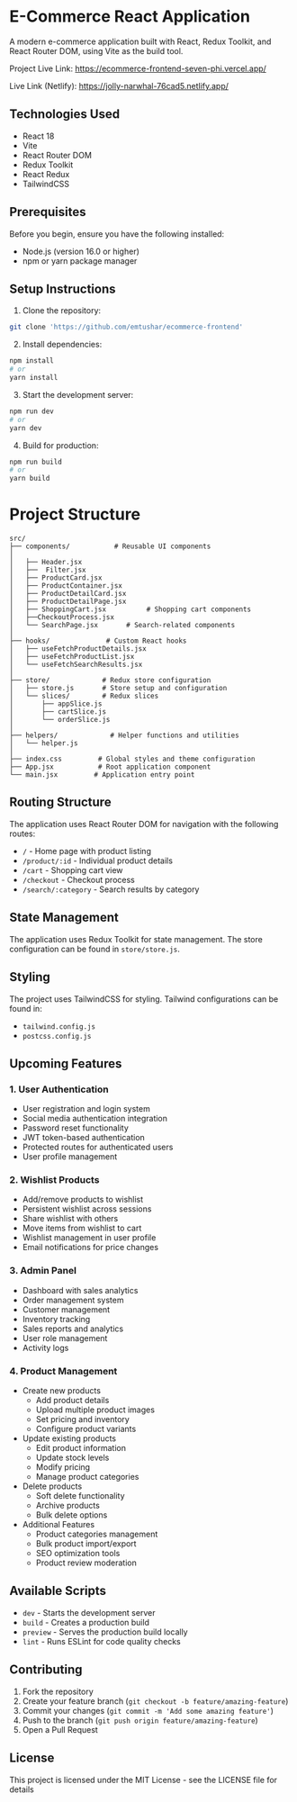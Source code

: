 # E-Commerce React Application

A modern e-commerce application built with React, Redux Toolkit, and React Router DOM, using Vite as the build tool.

Project Live Link:
https://ecommerce-frontend-seven-phi.vercel.app/

Live Link (Netlify):
https://jolly-narwhal-76cad5.netlify.app/

## Technologies Used

- React 18
- Vite
- React Router DOM
- Redux Toolkit
- React Redux
- TailwindCSS

## Prerequisites

Before you begin, ensure you have the following installed:

- Node.js (version 16.0 or higher)
- npm or yarn package manager

## Setup Instructions

1. Clone the repository:

```bash
git clone 'https://github.com/emtushar/ecommerce-frontend'
```

2. Install dependencies:

```bash
npm install
# or
yarn install
```

3. Start the development server:

```bash
npm run dev
# or
yarn dev
```

4. Build for production:

```bash
npm run build
# or
yarn build
```

# Project Structure

```
src/
├── components/           # Reusable UI components
│
│   ├── Header.jsx
│   ├──  Filter.jsx
│   ├── ProductCard.jsx
│   ├── ProductContainer.jsx
│   ├── ProductDetailCard.jsx
│   ├── ProductDetailPage.jsx
│   ├── ShoppingCart.jsx          # Shopping cart components
│   ├──CheckoutProcess.jsx
│   └── SearchPage.jsx       # Search-related components
│
├── hooks/              # Custom React hooks
│   ├── useFetchProductDetails.jsx
│   ├── useFetchProductList.jsx
│   └── useFetchSearchResults.jsx
│
├── store/             # Redux store configuration
│   ├── store.js       # Store setup and configuration
│   └── slices/        # Redux slices
│       ├── appSlice.js
│       ├── cartSlice.js
│       └── orderSlice.js
│
├── helpers/             # Helper functions and utilities
│   └── helper.js
│
├── index.css         # Global styles and theme configuration
├── App.jsx           # Root application component
└── main.jsx         # Application entry point
```

## Routing Structure

The application uses React Router DOM for navigation with the following routes:

- `/` - Home page with product listing
- `/product/:id` - Individual product details
- `/cart` - Shopping cart view
- `/checkout` - Checkout process
- `/search/:category` - Search results by category

## State Management

The application uses Redux Toolkit for state management. The store configuration can be found in `store/store.js`.

## Styling

The project uses TailwindCSS for styling. Tailwind configurations can be found in:

- `tailwind.config.js`
- `postcss.config.js`

## Upcoming Features

### 1. User Authentication

- User registration and login system
- Social media authentication integration
- Password reset functionality
- JWT token-based authentication
- Protected routes for authenticated users
- User profile management

### 2. Wishlist Products

- Add/remove products to wishlist
- Persistent wishlist across sessions
- Share wishlist with others
- Move items from wishlist to cart
- Wishlist management in user profile
- Email notifications for price changes

### 3. Admin Panel

- Dashboard with sales analytics
- Order management system
- Customer management
- Inventory tracking
- Sales reports and analytics
- User role management
- Activity logs

### 4. Product Management

- Create new products
  - Add product details
  - Upload multiple product images
  - Set pricing and inventory
  - Configure product variants
- Update existing products
  - Edit product information
  - Update stock levels
  - Modify pricing
  - Manage product categories
- Delete products
  - Soft delete functionality
  - Archive products
  - Bulk delete options
- Additional Features
  - Product categories management
  - Bulk product import/export
  - SEO optimization tools
  - Product review moderation

## Available Scripts

- `dev` - Starts the development server
- `build` - Creates a production build
- `preview` - Serves the production build locally
- `lint` - Runs ESLint for code quality checks

## Contributing

1. Fork the repository
2. Create your feature branch (`git checkout -b feature/amazing-feature`)
3. Commit your changes (`git commit -m 'Add some amazing feature'`)
4. Push to the branch (`git push origin feature/amazing-feature`)
5. Open a Pull Request

## License

This project is licensed under the MIT License - see the LICENSE file for details
